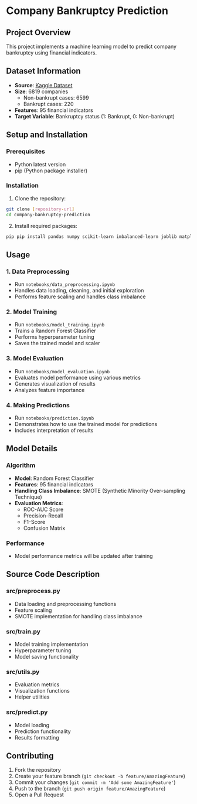 # Company Bankruptcy Prediction

## Project Overview
This project implements a machine learning model to predict company bankruptcy using financial indicators. 

## Dataset Information
- **Source**: [Kaggle Dataset](https://www.kaggle.com/fedesoriano/company-bankruptcy-prediction)
- **Size**: 6819 companies
  - Non-bankrupt cases: 6599
  - Bankrupt cases: 220
- **Features**: 95 financial indicators
- **Target Variable**: Bankruptcy status (1: Bankrupt, 0: Non-bankrupt)


## Setup and Installation

### Prerequisites
- Python latest version
- pip (Python package installer)

### Installation
1. Clone the repository:
```bash
git clone [repository-url]
cd company-bankruptcy-prediction
```

2. Install required packages:
```bash
pip pip install pandas numpy scikit-learn imbalanced-learn joblib matplotlib seaborn
```



## Usage

### 1. Data Preprocessing
- Run `notebooks/data_preprocessing.ipynb`
- Handles data loading, cleaning, and initial exploration
- Performs feature scaling and handles class imbalance

### 2. Model Training
- Run `notebooks/model_training.ipynb`
- Trains a Random Forest Classifier
- Performs hyperparameter tuning
- Saves the trained model and scaler

### 3. Model Evaluation
- Run `notebooks/model_evaluation.ipynb`
- Evaluates model performance using various metrics
- Generates visualization of results
- Analyzes feature importance

### 4. Making Predictions
- Run `notebooks/prediction.ipynb`
- Demonstrates how to use the trained model for predictions
- Includes interpretation of results



## Model Details

### Algorithm
- **Model**: Random Forest Classifier
- **Features**: 95 financial indicators
- **Handling Class Imbalance**: SMOTE (Synthetic Minority Over-sampling Technique)
- **Evaluation Metrics**: 
  - ROC-AUC Score
  - Precision-Recall
  - F1-Score
  - Confusion Matrix

### Performance
- Model performance metrics will be updated after training





## Source Code Description

### src/preprocess.py
- Data loading and preprocessing functions
- Feature scaling
- SMOTE implementation for handling class imbalance

### src/train.py
- Model training implementation
- Hyperparameter tuning
- Model saving functionality

### src/utils.py
- Evaluation metrics
- Visualization functions
- Helper utilities

### src/predict.py
- Model loading
- Prediction functionality
- Results formatting

## Contributing
1. Fork the repository
2. Create your feature branch (`git checkout -b feature/AmazingFeature`)
3. Commit your changes (`git commit -m 'Add some AmazingFeature'`)
4. Push to the branch (`git push origin feature/AmazingFeature`)
5. Open a Pull Request

